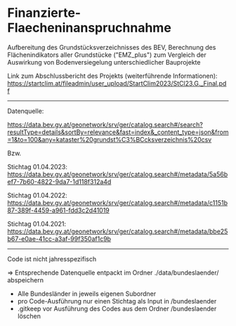 # Finanzierte-Flaecheninanspruchnahme
Aufbereitung des Grundstücksverzeichnisses des BEV, Berechnung des Flächenindikators aller Grundstücke ("EMZ_plus") zum Vergleich der Auswirkung von Bodenversiegelung unterschiedlicher Bauprojekte

Link zum Abschlussbericht des Projekts (weiterführende Informationen): https://startclim.at/fileadmin/user_upload/StartClim2023/StCl23.G._Final.pdf

----------

Datenquelle:

https://data.bev.gv.at/geonetwork/srv/ger/catalog.search#/search?resultType=details&sortBy=relevance&fast=index&_content_type=json&from=1&to=100&any=kataster%20grundst%C3%BCcksverzeichnis%20csv

Bzw.

Stichtag 01.04.2023: https://data.bev.gv.at/geonetwork/srv/ger/catalog.search#/metadata/5a56bef7-7b60-4822-9da7-1d118f312a4d

Stichtag 01.04.2022: https://data.bev.gv.at/geonetwork/srv/ger/catalog.search#/metadata/c1151b87-389f-4459-a961-fdd3c2d41019

Stichtag 01.04.2021: https://data.bev.gv.at/geonetwork/srv/ger/catalog.search#/metadata/bbe25b67-e0ae-41cc-a3af-99f350af1c9b

----------

Code ist nicht jahresspezifisch

=> Entsprechende Datenquelle entpackt im Ordner ./data/bundeslaender/ abspeichern

- Alle Bundesländer in jeweils eigenen Subordner
- pro Code-Ausführung nur einen Stichtag als Input in /bundeslaender
- .gitkeep vor Ausführung des Codes aus dem Ordner /bundeslaender löschen

